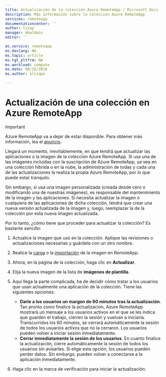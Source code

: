 ```yaml
---
title: Actualización de la colección Azure RemoteApp | Microsoft Docs
description: Más información sobre la colección Azure RemoteApp
services: remoteapp
documentationcenter: ''
author: lizap
manager: mbaldwin
editor: ''

ms.service: remoteapp
ms.devlang: NA
ms.topic: article
ms.tgt_pltfrm: NA
ms.workload: compute
ms.date: 08/15/2016
ms.author: elizapo

---
```

# Actualización de una colección en Azure RemoteApp
> [!IMPORTANT]
> Azure RemoteApp va a dejar de estar disponible. Para obtener más información, lea el [anuncio](https://go.microsoft.com/fwlink/?linkid=821148).
> 
> 

Llegará un momento, inevitablemente, en que tendrá que actualizar las aplicaciones o la imagen de la colección Azure RemoteApp. Si usa una de las imágenes incluidas con la suscripción de Azure RemoteApp, ya sea en una colección híbrida o en la nube, la administración de todas y cada una de las actualizaciones la realiza la propia Azure RemoteApp, por lo que puede estar tranquilo.

Sin embargo, si usa una imagen personalizada (creada desde cero o modificando una de nuestras imágenes), es responsable del mantenimiento de la imagen y las aplicaciones. Si necesita actualizar la imagen o cualquiera de las aplicaciones de dicha colección, tendrá que crear una nueva versión actualizada de la imagen y, luego, reemplazar la de la colección por esta nueva imagen actualizada.

Por lo tanto, ¿cómo tiene que proceder para actualizar la colección? Es bastante sencillo:

1. Actualice la imagen que usó en la colección. Aplique las revisiones o actualizaciones necesarias y guárdela con un otro nombre.
2. Realice la [carga](remoteapp-uploadimage.md) o la [importación](remoteapp-image-on-azurevm.md) de la imagen en RemoteApp.
3. Ahora, en la página de la colección, haga clic en **Actualizar**.
4. Elija la nueva imagen de la lista de **imágenes de plantilla**.
5. Aquí llega la parte complicada, ha de decidir cómo tratar a los usuarios que usan actualmente una aplicación de la colección. Tiene las siguientes opciones:
   
   * **Darle a los usuarios un margen de 60 minutos tras la actualización**. Tan pronto como finalice la actualización, Azure RemoteApp mostrará un mensaje a los usuarios activos en el que se les indica que guarden el trabajo, cierren la sesión y vuelvan a iniciarla. Transcurridos los 60 minutos, se cerrará automáticamente la sesión de todos los usuarios activos que no la cerraron. Los usuarios pueden volver a iniciar sesión inmediatamente.
   * **Cerrar inmediatamente la sesión de los usuarios**. En cuanto finalice la actualización, cierre automáticamente la sesión de todos los usuarios sin avisarles. Si elige esta opción, los usuarios pueden perder datos. Sin embargo, pueden volver a conectarse a la aplicación inmediatamente.
6. Haga clic en la marca de verificación para iniciar la actualización.

<!---HONumber=AcomDC_0817_2016-->